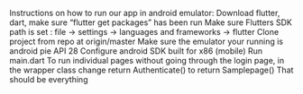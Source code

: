 Instructions on how to run our app in android emulator:
Download flutter, dart, make sure “flutter get packages” has been run
Make sure Flutters SDK path is set : file -> settings -> languages and frameworks ->  flutter
Clone project from repo at origin/master
Make sure the emulator your running is android pie API 28
Configure android SDK built for x86 (mobile)
Run main.dart
To run individual pages without going through the login page, in the wrapper class change return Authenticate() to return Samplepage()
That should be everything